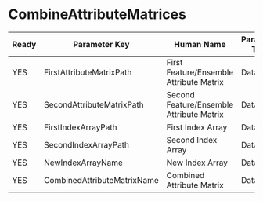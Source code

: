 # CombineAttributeMatrices

| Ready | Parameter Key | Human Name | Parameter Type | Parameter Class |
|-------|---------------|------------|-----------------|----------------|
| YES | FirstAttributeMatrixPath | First Feature/Ensemble Attribute Matrix | DataPath | DataGroupSelectionParameter |
| YES | SecondAttributeMatrixPath | Second Feature/Ensemble Attribute Matrix | DataPath | DataGroupSelectionParameter |
| YES | FirstIndexArrayPath | First Index Array | DataPath | ArraySelectionParameter |
| YES | SecondIndexArrayPath | Second Index Array | DataPath | ArraySelectionParameter |
| YES | NewIndexArrayName | New Index Array | DataPath | ArrayCreationParameter |
| YES | CombinedAttributeMatrixName | Combined Attribute Matrix | DataPath | ArrayCreationParameter |

